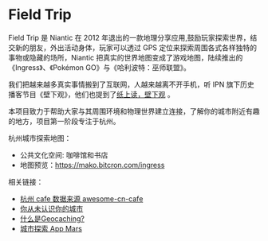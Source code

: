 # Field Trip

Field Trip 是 Niantic 在 2012 年退出的一款地理分享应用,鼓励玩家探索世界，结交新的朋友，外出活动身体，玩家可以透过 GPS 定位来探索周围各式各样独特的事物或隐藏的场所，Niantic 把真实的世界地图变成了游戏地图，陆续推出的《Ingress》、《Pokémon GO》与《哈利波特：巫师联盟》。

我们把越来越多真实事情搬到了互联网，人越来越离不开手机，听 IPN 旗下历史播客节目《壁下观》，他们也提到了[纸上读，壁下观](https://www.douban.com/note/681014890/) 。

本项目致力于帮助大家与其周围环境和物理世界建立连接，了解你的城市附近有趣的地方，项目第一阶段专注于杭州。


杭州城市探索地图：
- 公共文化空间: 咖啡馆和书店 
- 地图预览：https://mako.bitcron.com/ingress


相关链接：
- [杭州 cafe 数据来源 awesome-cn-cafe](https://github.com/ElaWorkshop/awesome-cn-cafe)
- [你从未认识你的城市](https://sspai.com/post/31152)
- [什么是Geocaching?](https://mako.bitcron.com/post/game/shi-yao-shi-di-li-xun-bao)
- [城市探索 App Mars](http://www.yohomars.com/)

